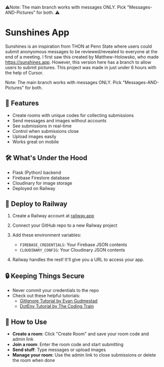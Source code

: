 ⚠️Note: The main branch works with messages ONLY. Pick "Messages-AND-Pictures" for both. ⚠️

# Sunshines App


Sunshines is an inspiration from THON at Penn State where users could submit anonyomous messages to be reviewed/revealed to everyone at the end of a meeting. I first saw this created by Matthew-Holowsko, who made https://sunshines.app. However, this version here has a branch to allow users to submit pictures. This project was made in just under 6 hours with the help of Cursor. 


Note: The main branch works with messages ONLY. Pick "Messages-AND-Pictures" for both.


## 🌟 Features
- Create rooms with unique codes for collecting submissions
- Send messages and images without accounts
- See submissions in real-time
- Control when submissions close
- Upload images easily
- Works great on mobile

## 🛠️ What's Under the Hood
- Flask (Python) backend
- Firebase Firestore database
- Cloudinary for image storage
- Deployed on Railway


## 🚂 Deploy to Railway
1. Create a Railway account at [railway.app](https://railway.app)

2. Connect your GitHub repo to a new Railway project

3. Add these environment variables:
   - `FIREBASE_CREDENTIALS`: Your Firebase JSON contents
   - `CLOUDINARY_CONFIG`: Your Cloudinary JSON contents

4. Railway handles the rest! It'll give you a URL to access your app.


## 🔒 Keeping Things Secure
- Never commit your credentials to the repo
- Check out these helpful tutorials:
  - [GitIgnore Tutorial by Evan Gudmestad](https://www.youtube.com/watch?v=4Puzc9NnEzo)
  - [DotEnv Tutorial by The Coding Train](https://www.youtube.com/watch?v=17UVejOw3zA)


## 📝 How to Use
- **Create a room**: Click "Create Room" and save your room code and admin link
- **Join a room**: Enter the room code and start submitting
- **Send stuff**: Type messages or upload images
- **Manage your room**: Use the admin link to close submissions or delete the room when done

